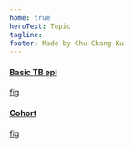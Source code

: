 ```yaml
---
home: true
heroText: Topic
tagline:
footer: Made by Chu-Chang Ku
---
```



<div class="container">
    <div class="row">
        <div class="col-md-6">
            <div class="card">
            <a href="/epi/">
                <div class="card-body">
                    <h4 class="card-title">Basic TB epi</h4>
                    <p class="card-text">fig</p>
                </div>
            </a>
            </div>
        </div>
        <div class="col-md-6">
            <div class="card">
            <a href="/cascade/">
                <div class="card-body">
                    <h4 class="card-title">Cohort</h4>
                    <p class="card-text">fig</p>
                </div>
            </a>
            </div>
        </div>
    </div>
</div>




